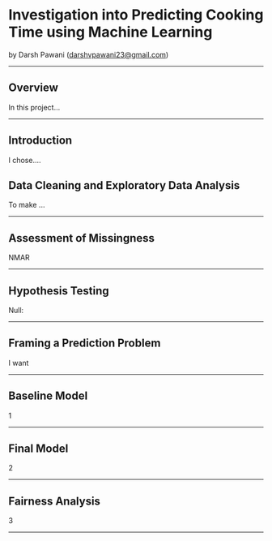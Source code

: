 # Investigation into Predicting Cooking Time using Machine Learning

by Darsh Pawani (darshvpawani23@gmail.com)


----

## Overview	

In this project...


----


## Introduction
I chose....


## Data Cleaning and Exploratory Data Analysis

To make ...

----

## Assessment of Missingness
NMAR

---

## Hypothesis Testing
Null:

----

## Framing a Prediction Problem
I want 

---

## Baseline Model
1

--- 
## Final Model
2

--- 
## Fairness Analysis
3

---